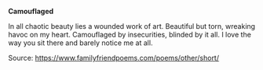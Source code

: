 **Camouflaged**


In all chaotic beauty lies a wounded work of art.
Beautiful but torn, wreaking havoc on my heart.
Camouflaged by insecurities, blinded by it all.
I love the way you sit there and barely notice me at all.

Source: https://www.familyfriendpoems.com/poems/other/short/
